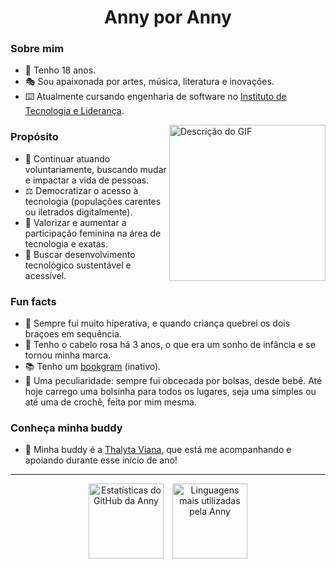 <div align="center">
 <h1>Anny por Anny</h1>
</div>

<h3>Sobre mim</h3>
  <ul>
    <li>🐚 Tenho 18 anos.</li>
    <li>🎭 Sou apaixonada por artes, música, literatura e inovações.</li>
    <li>⌨️ Atualmente cursando engenharia de software no <a href="https://www.inteli.edu.br" >Instituto de Tecnologia e Liderança</a>.</li>
  </ul>

   <img src="https://user-images.githubusercontent.com/74038190/219923809-b86dc415-a0c2-4a38-bc88-ad6cf06395a8.gif" alt="Descrição do GIF" width="250px" align="right">
   
<h3>Propósito</h3>
  <ul>
    <li>💫 Continuar atuando voluntariamente, buscando mudar e impactar a vida de pessoas.</li>
    <li>⚖️ Democratizar o acesso à tecnologia (populações carentes ou iletrados digitalmente).</li>
    <li>🧿 Valorizar e aumentar a participação feminina na área de tecnologia e exatas.</li>
    <li>🦉 Buscar desenvolvimento tecnológico sustentável e acessível.</li>
  </ul>

<h3>Fun facts</h3>
  <ul>
   <li>🎢 Sempre fui muito hiperativa, e quando criança quebrei os dois braçoes em sequência.</li>
   <li>🪩 Tenho o cabelo rosa há 3 anos, o que era um sonho de infância e se tornou minha marca.</li>
   <li>📚 Tenho um <a href="https://www.instagram.com/lettersformoony">bookgram</a> (inativo).</li>
   <li>🎒 Uma peculiaridade: sempre fui obcecada por bolsas, desde bebê. Até hoje carrego uma bolsinha para todos os lugares, seja uma simples ou até uma de crochê, feita por mim mesma.</li>
  </ul>

<h3>Conheça minha buddy</h3>
 <ul>
    <li> 💌 Minha buddy é a <a href="https://github.com/thalytaviana" >Thalyta Viana</a>, que está me acompanhando e apoiando durante esse início de ano! </li>
 </ul>

---

 <div align="center">
    <img height="120em" style="margin-right: 10px;" src="https://github-readme-stats.vercel.app/api?username=annyjhulia&hide=stars,prs&show_icons=true&theme=jolly" alt="Estatísticas do GitHub da Anny"/> </a>
  <a href="https://github.com/annyjhulia" target="_blank">
    <img height="120em" src="https://github-readme-stats.vercel.app/api/top-langs/?username=annyjhulia&theme=jolly&layout=compact" alt="Linguagens mais utilizadas pela Anny"/>
  </a>
</div>
